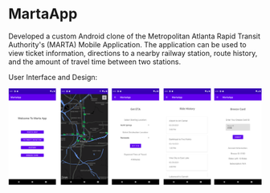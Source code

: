 # MartaApp

Developed a custom Android clone of the Metropolitan Atlanta Rapid Transit Authority's (MARTA) Mobile Application. The application can be used to view ticket information, directions to a nearby railway station, route history, and the amount of travel time between two stations.

User Interface and Design:

![Image](MartaAppPictures.png)
